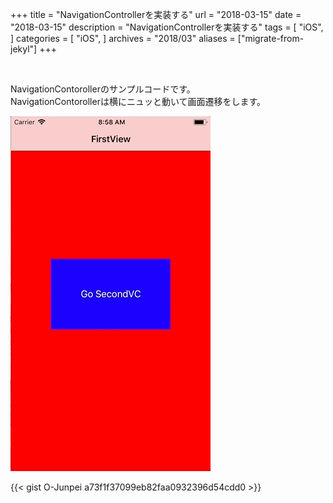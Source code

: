 +++
title = "NavigationControllerを実装する"
url = "2018-03-15"
date = "2018-03-15"
description = "NavigationControllerを実装する"
tags = [
    "iOS",
]
categories = [
    "iOS",
]
archives = "2018/03"
aliases = ["migrate-from-jekyl"]
+++

<br>

NavigationContorollerのサンプルコードです。  
NavigationContorollerは横にニュッと動いて画面遷移をします。  

![alt](1.gif)

{{< gist O-Junpei a73f1f37099eb82faa0932396d54cdd0 >}}
